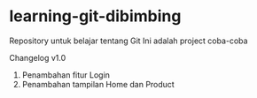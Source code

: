 # learning-git-dibimbing
Repository untuk belajar tentang Git
Ini adalah project coba-coba

Changelog v1.0
1. Penambahan fitur Login
2. Penambahan tampilan Home dan Product